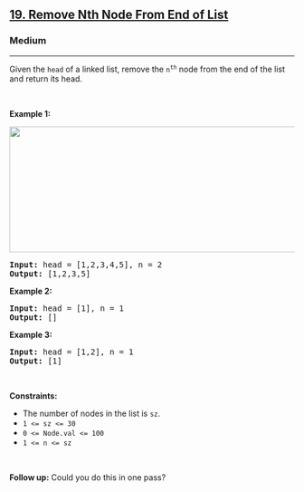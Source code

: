 <h2><a href="https://leetcode.com/problems/remove-nth-node-from-end-of-list/solution/">19. Remove Nth Node From End of List</a></h2><h3>Medium</h3><hr><div><p>Given the <code>head</code> of a linked list, remove the <code>n<sup>th</sup></code> node from the end of the list and return its head.</p>

<p>&nbsp;</p>
<p><strong>Example 1:</strong></p>
<img alt="" src="https://assets.leetcode.com/uploads/2020/10/03/remove_ex1.jpg" style="width: 542px; height: 222px;">
<pre><strong>Input:</strong> head = [1,2,3,4,5], n = 2
<strong>Output:</strong> [1,2,3,5]
</pre>

<p><strong>Example 2:</strong></p>

<pre><strong>Input:</strong> head = [1], n = 1
<strong>Output:</strong> []
</pre>

<p><strong>Example 3:</strong></p>

<pre><strong>Input:</strong> head = [1,2], n = 1
<strong>Output:</strong> [1]
</pre>

<p>&nbsp;</p>
<p><strong>Constraints:</strong></p>

<ul>
	<li>The number of nodes in the list is <code>sz</code>.</li>
	<li><code>1 &lt;= sz &lt;= 30</code></li>
	<li><code>0 &lt;= Node.val &lt;= 100</code></li>
	<li><code>1 &lt;= n &lt;= sz</code></li>
</ul>

<p>&nbsp;</p>
<p><strong>Follow up:</strong> Could you do this in one pass?</p>
</div>
